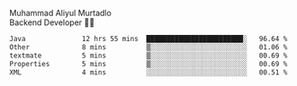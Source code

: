 Muhammad Aliyul Murtadlo
<br>
Backend Developer 👨‍💻
<br>
<!--START_SECTION:waka-->

```txt
Java              12 hrs 55 mins  ████████████████████████░   96.64 %
Other             8 mins          ▒░░░░░░░░░░░░░░░░░░░░░░░░   01.06 %
textmate          5 mins          ▒░░░░░░░░░░░░░░░░░░░░░░░░   00.69 %
Properties        5 mins          ▒░░░░░░░░░░░░░░░░░░░░░░░░   00.69 %
XML               4 mins          ░░░░░░░░░░░░░░░░░░░░░░░░░   00.51 %
```

<!--END_SECTION:waka-->
